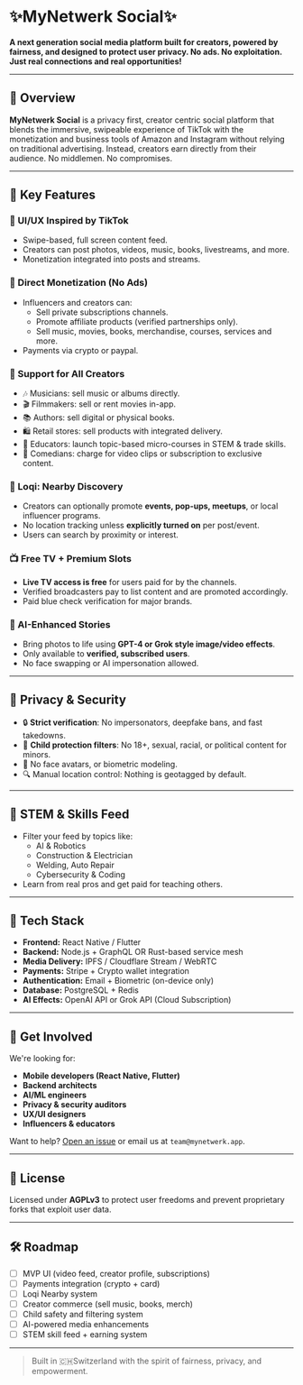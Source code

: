 # ✨MyNetwerk Social✨

**A next generation social media platform built for creators, powered by fairness, and designed to protect user privacy. No ads. No exploitation. Just real connections and real opportunities!**

---

## 🚀 Overview

**MyNetwerk Social** is a privacy first, creator centric social platform that blends the immersive, swipeable experience of TikTok with the monetization and business tools of Amazon and Instagram without relying on traditional advertising. Instead, creators earn directly from their audience. No middlemen. No compromises.

---

## 🎯 Key Features

### 🔄 UI/UX Inspired by TikTok
- Swipe-based, full screen content feed.
- Creators can post photos, videos, music, books, livestreams, and more.
- Monetization integrated into posts and streams.

### 💸 Direct Monetization (No Ads)
- Influencers and creators can:
  - Sell private subscriptions channels.
  - Promote affiliate products (verified partnerships only).
  - Sell music, movies, books, merchandise, courses, services and more.
- Payments via crypto or paypal.

### 🎤 Support for All Creators
- 🎶 Musicians: sell music or albums directly.
- 🎬 Filmmakers: sell or rent movies in-app.
- 📚 Authors: sell digital or physical books.
- 🛍️ Retail stores: sell products with integrated delivery.
- 🧠 Educators: launch topic-based micro-courses in STEM & trade skills.
- 🤣 Comedians: charge for video clips or subscription to exclusive content.

### 📍 Loqi: Nearby Discovery
- Creators can optionally promote **events, pop-ups, meetups**, or local influencer programs.
- No location tracking unless **explicitly turned on** per post/event.
- Users can search by proximity or interest.

### 📺 Free TV + Premium Slots
- **Live TV access is free** for users paid for by the channels.
- Verified broadcasters pay to list content and are promoted accordingly.
- Paid blue check verification for major brands.

### 🧠 AI-Enhanced Stories 
- Bring photos to life using **GPT-4 or Grok style image/video effects**.
- Only available to **verified, subscribed users**.
- No face swapping or AI impersonation allowed.

---

## 🔐 Privacy & Security

- 🔒 **Strict verification**: No impersonators, deepfake bans, and fast takedowns.
- 🧒 **Child protection filters**: No 18+, sexual, racial, or political content for minors.
- 🚫 No face avatars, or biometric modeling.
- 🔍 Manual location control: Nothing is geotagged by default.

---

## 🧠 STEM & Skills Feed

- Filter your feed by topics like:
  - AI & Robotics
  - Construction & Electrician
  - Welding, Auto Repair
  - Cybersecurity & Coding
- Learn from real pros and get paid for teaching others.

---

## 📱 Tech Stack

- **Frontend:** React Native / Flutter
- **Backend:** Node.js + GraphQL OR Rust-based service mesh
- **Media Delivery:** IPFS / Cloudflare Stream / WebRTC
- **Payments:** Stripe + Crypto wallet integration
- **Authentication:** Email + Biometric (on-device only)
- **Database:** PostgreSQL + Redis
- **AI Effects:** OpenAI API or Grok API (Cloud Subscription)

---

## 🤝 Get Involved

We're looking for:
- **Mobile developers (React Native, Flutter)**
- **Backend architects**
- **AI/ML engineers**
- **Privacy & security auditors**
- **UX/UI designers**
- **Influencers & educators**

Want to help? [Open an issue](https://github.com/your-org/mynetwerk-social/issues) or email us at `team@mynetwerk.app`.

---

## 📜 License

Licensed under **AGPLv3** to protect user freedoms and prevent proprietary forks that exploit user data.

---

## 🛠️ Roadmap

- [ ] MVP UI (video feed, creator profile, subscriptions)
- [ ] Payments integration (crypto + card)
- [ ] Loqi Nearby system
- [ ] Creator commerce (sell music, books, merch)
- [ ] Child safety and filtering system
- [ ] AI-powered media enhancements
- [ ] STEM skill feed + earning system

---

> Built in 🇨🇭Switzerland with the spirit of fairness, privacy, and empowerment.

